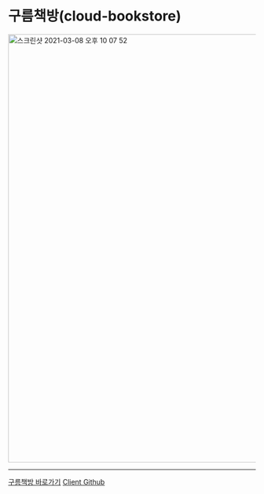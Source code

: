 # 구름책방(cloud-bookstore)

<a href="https://cloud-bookstore.com" target="_blank" title="구름책방 바로가기">
<img width="871" alt="스크린샷 2021-03-08 오후 10 07 52" src="https://user-images.githubusercontent.com/72306693/110326534-1dc92480-805c-11eb-8827-731547179e36.png">
</a>

<hr>

[구름책방 바로가기](https://cloud-bookstore.com)
[Client Github](https://github.com/codestates/cloud-bookstore-client)

